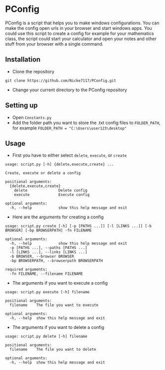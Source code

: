# PConfig
PConfig is a script that helps you to make windows configurations. You can make the config open urls in your browser and start windows apps. You could use this script to create a config for example for your mathematics class, the script could start your calculator and open your notes and other stuff from your browser with a single command.

## Installation
- Clone the repository

```git
git clone https://github.com/Nicke7117/PConfig.git
```
- Change your current directory to the PConfig repository

## Setting up

- Open ```Constants.py ```
- Add the folder path you want to store the .txt config files to ```FOLDER_PATH```, for example ```FOLDER_PATH = "C:\Users\user123\desktop"```

## Usage

- First you have to either select `delete`, `execute`, or `create`

```git
usage: script.py [-h] {delete,execute,create} ...

Create, execute or delete a config

positional arguments:
  {delete,execute,create}
    delete              Delete config
    execute             Execute config

optional arguments:
  -h, --help            show this help message and exit
```
- Here are the arguments for creating a config

```git
usage: script.py create [-h] [-p [PATHS ...]] [-l [LINKS ...]] [-b BROWSER] [-bp BROWSERPATH] -fn FILENAME

optional arguments:
  -h, --help            show this help message and exit
  -p [PATHS ...], --paths [PATHS ...]
  -l [LINKS ...], --links [LINKS ...]
  -b BROWSER, --browser BROWSER
  -bp BROWSERPATH, --browserpath BROWSERPATH

required arguments:
  -fn FILENAME, --filename FILENAME
```
- The arguments if you want to execute a config
```git
usage: script.py execute [-h] filename

positional arguments:
  filename    The file you want to execute

optional arguments:
  -h, --help  show this help message and exit
```
- The arguments if you want to delete a config
```git
usage: script.py delete [-h] filename

positional arguments:
  filename    The file you want to delete

optional arguments:
  -h, --help  show this help message and exit
```
